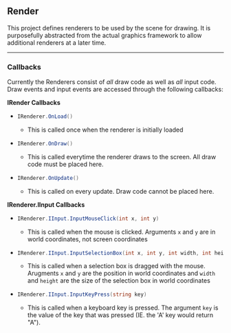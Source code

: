 ## Render
This project defines renderers to be used by the scene for drawing. It is purposefully abstracted from the actual graphics framework to allow additional renderers at a later time.



-------------------------

### Callbacks

Currently the Renderers consist of _all_ draw code as well as _all_ input code. Draw events and input events are accessed through the following callbacks:

**IRender Callbacks**
- ```C#
  IRenderer.OnLoad()
  ```
  - This is called once when the renderer is initially loaded
- ```C#
  IRenderer.OnDraw()
  ```
  - This is called everytime the renderer draws to the screen. All draw code must be placed here.
- ```C#
  IRenderer.OnUpdate()
  ```
  - This is called on every update. Draw code cannot be placed here.
  
**IRenderer.IInput Callbacks**
- ```C#
  IRenderer.IInput.InputMouseClick(int x, int y)
  ```
  - This is called when the mouse is clicked. Arguments `x` and `y` are in world coordinates, not screen coordinates
- ```C#
  IRenderer.IInput.InputSelectionBox(int x, int y, int width, int height)
  ```
  - This is called when a selection box is dragged with the mouse. Arugments `x` and `y` are the position in world coordinates and `width` and `height` are the size of the selection box in world coordinates
- ```C#
  IRenderer.IInput.InputKeyPress(string key)
  ```
  - This is called when a keyboard key is pressed. The argument `key` is the value of the key that was pressed (IE. the 'A' key would return "A").
